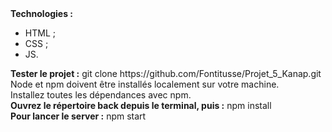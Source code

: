 <div><strong>Technologies :</strong></div>
<ul>
  <li>HTML ;</li>
  <li>CSS ;</li>
  <li>JS.</li>
</ul>

<div><strong>Tester le projet :</strong> git clone https://github.com/Fontitusse/Projet_5_Kanap.git</div>

<div>Node et npm doivent être installés localement sur votre machine.</div>
<div>Installez toutes les dépendances avec npm.</div>

<div><strong>Ouvrez le répertoire back depuis le terminal, puis :</strong> npm install</div>

<div><strong>Pour lancer le server :</strong> npm start</div>
